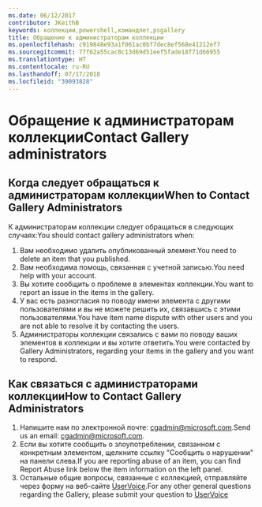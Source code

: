 ```yaml
---
ms.date: 06/12/2017
contributor: JKeithB
keywords: коллекции,powershell,командлет,psgallery
title: Обращение к администраторам коллекции
ms.openlocfilehash: c919848e93a1f061ac0bf7dec8ef568e41212ef7
ms.sourcegitcommit: 77f62a55cac8c13d69d51eef5fade18f71d66955
ms.translationtype: HT
ms.contentlocale: ru-RU
ms.lasthandoff: 07/17/2018
ms.locfileid: "39093828"
---
```

# <a name="contact-gallery-administrators"></a><span data-ttu-id="dd2ab-103">Обращение к администраторам коллекции</span><span class="sxs-lookup"><span data-stu-id="dd2ab-103">Contact Gallery administrators</span></span>

## <a name="when-to-contact-gallery-administrators"></a><span data-ttu-id="dd2ab-104">Когда следует обращаться к администраторам коллекции</span><span class="sxs-lookup"><span data-stu-id="dd2ab-104">When to Contact Gallery Administrators</span></span>

<span data-ttu-id="dd2ab-105">К администраторам коллекции следует обращаться в следующих случаях:</span><span class="sxs-lookup"><span data-stu-id="dd2ab-105">You should contact gallery administrators when:</span></span>

1. <span data-ttu-id="dd2ab-106">Вам необходимо удалить опубликованный элемент.</span><span class="sxs-lookup"><span data-stu-id="dd2ab-106">You need to delete an item that you published.</span></span>
2. <span data-ttu-id="dd2ab-107">Вам необходима помощь, связанная с учетной записью.</span><span class="sxs-lookup"><span data-stu-id="dd2ab-107">You need help with your account.</span></span>
3. <span data-ttu-id="dd2ab-108">Вы хотите сообщить о проблеме в элементах коллекции.</span><span class="sxs-lookup"><span data-stu-id="dd2ab-108">You want to report an issue in the items in the gallery.</span></span>
4. <span data-ttu-id="dd2ab-109">У вас есть разногласия по поводу имени элемента с другими пользователями и вы не можете решить их, связавшись с этими пользователями.</span><span class="sxs-lookup"><span data-stu-id="dd2ab-109">You have item name dispute with other users and you are not able to resolve it by contacting the users.</span></span>
5. <span data-ttu-id="dd2ab-110">Администраторы коллекции связались с вами по поводу ваших элементов в коллекции и вы хотите ответить.</span><span class="sxs-lookup"><span data-stu-id="dd2ab-110">You were contacted by Gallery Administrators, regarding your items in the gallery and you want to respond.</span></span>

## <a name="how-to-contact-gallery-administrators"></a><span data-ttu-id="dd2ab-111">Как связаться с администраторами коллекции</span><span class="sxs-lookup"><span data-stu-id="dd2ab-111">How to Contact Gallery Administrators</span></span>

1. <span data-ttu-id="dd2ab-112">Напишите нам по электронной почте: <cgadmin@microsoft.com>.</span><span class="sxs-lookup"><span data-stu-id="dd2ab-112">Send us an email: <cgadmin@microsoft.com>.</span></span>
2. <span data-ttu-id="dd2ab-113">Если вы хотите сообщить о злоупотреблении, связанном с конкретным элементом, щелкните ссылку "Сообщить о нарушении" на панели слева.</span><span class="sxs-lookup"><span data-stu-id="dd2ab-113">If you are reporting abuse of an item, you can find Report Abuse link below the item information on the left panel.</span></span>
3. <span data-ttu-id="dd2ab-114">Остальные общие вопросы, связанные с коллекцией, отправляйте через форму на веб-сайте [UserVoice](http://windowsserver.uservoice.com/forums/301869-powershell).</span><span class="sxs-lookup"><span data-stu-id="dd2ab-114">For any other general questions regarding the Gallery, please submit your question to [UserVoice](http://windowsserver.uservoice.com/forums/301869-powershell)</span></span>